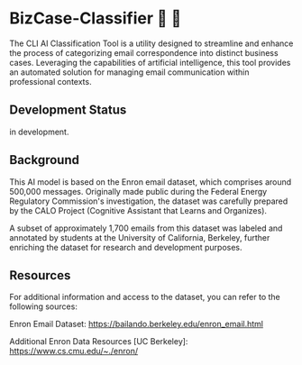 # BizCase-Classifier :robot: :email:
The CLI AI Classification Tool is a utility designed to streamline and enhance the process of categorizing email correspondence into distinct business cases. Leveraging the capabilities of artificial intelligence, this tool provides an automated solution for managing email communication within professional contexts.

## Development Status
in development. 


## Background
This AI model is based on the Enron email dataset, which comprises around 500,000 messages. Originally made public during the Federal Energy Regulatory Commission's investigation, the dataset was carefully prepared by the CALO Project (Cognitive Assistant that Learns and Organizes).

A subset of approximately 1,700 emails from this dataset was labeled and annotated by students at the University of California, Berkeley, further enriching the dataset for research and development purposes.


## Resources
For additional information and access to the dataset, you can refer to the following sources:

Enron Email Dataset: https://bailando.berkeley.edu/enron_email.html

Additional Enron Data Resources [UC Berkeley]: https://www.cs.cmu.edu/~./enron/

